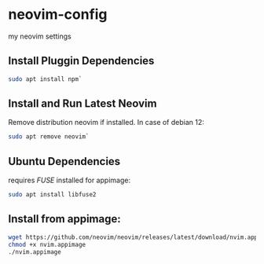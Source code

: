 # neovim-config
my neovim settings  

## Install Pluggin Dependencies
```bash
sudo apt install npm`  
```

## Install and Run Latest Neovim
Remove distribution neovim if installed. In case of debian 12:  
```bash
sudo apt remove neovim`
```

## Ubuntu Dependencies
requires *FUSE* installed for appimage:
```bash
sudo apt install libfuse2
```

## Install from appimage:

```bash
wget https://github.com/neovim/neovim/releases/latest/download/nvim.appimage  
chmod +x nvim.appimage  
./nvim.appimage
```  


